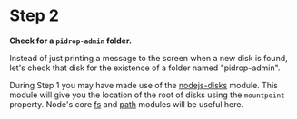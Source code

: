 # Step 2

**Check for a `pidrop-admin` folder.**

Instead of just printing a message to the screen when a new disk is found, let's check that disk for the existence of a folder named "pidrop-admin".

During Step 1 you may have made use of the [nodejs-disks](https://github.com/shaun-h/nodejs-disks) module. This module will give you the location of the root of disks using the `mountpoint` property. Node's core [fs](http://nodejs.org/api/fs.html) and [path](http://nodejs.org/api/path.html) modules will be useful here.
